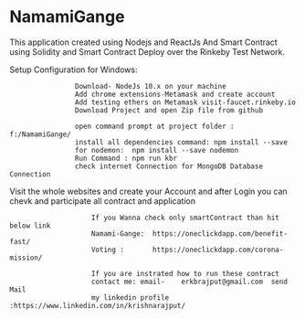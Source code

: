 # NamamiGange
This application created using Nodejs and ReactJs And Smart Contract using Solidity and Smart Contract Deploy over the Rinkeby Test Network.

Setup Configuration for Windows:

                    Download- NodeJs 10.x on your machine
                    Add chrome extensions-Metamask and create account
                    Add testing ethers on Metamask visit-faucet.rinkeby.io
                    Download Project and open Zip file from github
                    
                    open command prompt at project folder : f:/NamamiGange/
                    install all dependencies command: npm install --save
                    for nodemon:  npm install --save nodemon
                    Run Command : npm run kbr
                    check internet Connection for MongoDB Database Connection
  Visit the whole websites and create your Account and  after Login you can chevk and participate all contract and application
  
                      
                        If you Wanna check only smartContract than hit below link
                        Namami-Gange:  https://oneclickdapp.com/benefit-fast/
                        Voting :       https://oneclickdapp.com/corona-mission/
                        
                        If you are instrated how to run these contract 
                        contact me: email-    erkbrajput@gmail.com  send Mail 
                        my linkedin profile :https://www.linkedin.com/in/krishnarajput/
                                              
                                    
                    
                    
